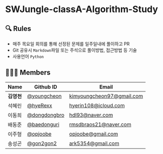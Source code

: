 #  SWJungle-classA-Algorithm-Study

## 🔍 Rules 
- 매주 목요일 회의를 통해 선정된 문제를 일주일내에 풀이하고 PR
- Git 공유시 `Markdown`파일 또는 주석으로 풀이방법, 접근방법 등 기술
- 사용언어 `Python`

## 🧑‍🤝‍🧑 Members
|Name|Github ID|Email|
|----|---------|--------------------------|
|**김영천**|[@youngcheon](https://github.com/youngcheon)|kimyoungcheon97@gmail.com|
|석혜린|[@hyeRexx](https://github.com/hyeRexx)|hyerin108@icloud.com|
|이동희|[@dongdongbro](https://github.com/Dongdongbro)|hdl93@naver.com|
|배동준|[@baedonguri](https://github.com/baedonguri)|rmsdbraos21@naver.com|
|이주형|[@opjoobe](https://github.com/opjoobe)|opjoobe@gmail.com|
|송성곤|[@gon2gon2](https://github.com/gon2gon2)|ark5354@gmail.com|
